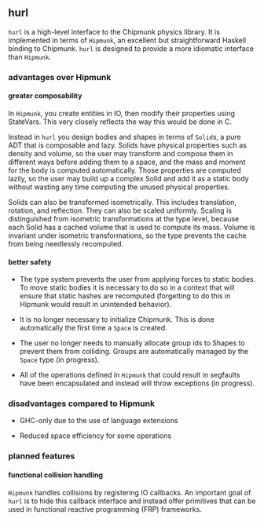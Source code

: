 ## hurl

`hurl` is a high-level interface to the Chipmunk physics library.
It is implemented in terms of `Hipmunk`, an excellent but straightforward
Haskell binding to Chipmunk. `hurl` is designed to provide a more idiomatic
interface than `Hipmunk`.

### advantages over Hipmunk

#### greater composability

In `Hipmunk`, you create entities in IO, then modify their properties using
StateVars. This very closely reflects the way this would be done in C.

Instead in `hurl` you design bodies and shapes in terms of `Solid`s, a pure ADT
that is composable and lazy. Solids have physical properties such as density
and volume, so the user may transform and compose them in different ways before
adding them to a space, and the mass and moment for the body is computed
automatically. Those properties are computed lazily, so the user may build up a
complex Solid and add it as a static body without wasting any time computing
the unused physical properties.

Solids can also be transformed isometrically. This includes translation,
rotation, and reflection. They can also be scaled uniformly. Scaling is
distinguished from isometric transformations at the type level, because each
Solid has a cached volume that is used to compute its mass. Volume is invariant
under isometric transformations, so the type prevents the cache from being
needlessly recomputed.

#### better safety

* The type system prevents the user from applying forces to static bodies. To
move static bodies it is necessary to do so in a context that will ensure that
static hashes are recomputed (forgetting to do this in Hipmunk would result in
unintended behavior).

* It is no longer necessary to initialize Chipmunk. This is done automatically
the first time a `Space` is created.

* The user no longer needs to manually allocate group ids to Shapes to prevent 
them from colliding. Groups are automatically managed by the `Space` type
(in progress).

* All of the operations defined in `Hipmunk` that could result in segfaults have
been encapsulated and instead will throw exceptions (in progress).


### disadvantages compared to Hipmunk

* GHC-only due to the use of language extensions

* Reduced space efficiency for some operations


### planned features

#### functional collision handling

`Hipmunk` handles collisions by registering IO callbacks. An important
goal of `hurl` is to hide this callback interface and instead offer primitives
that can be used in functional reactive programming (FRP) frameworks.
